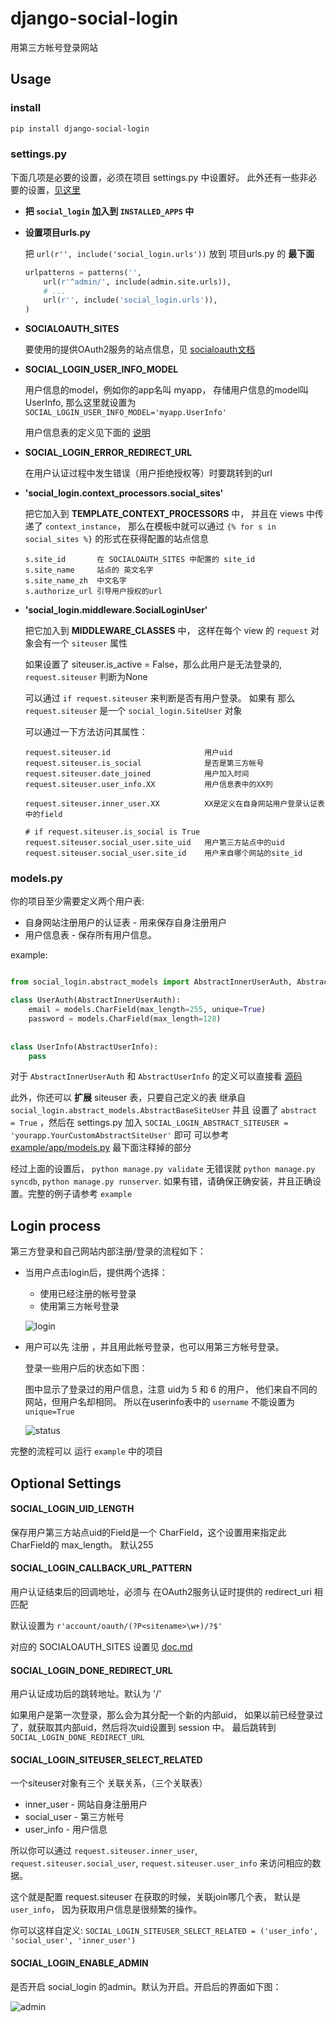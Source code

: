 # django-social-login


用第三方帐号登录网站

## Usage

### install

```bash
pip install django-social-login
```
    
    
### settings.py

下面几项是必要的设置，必须在项目 settings.py 中设置好。
此外还有一些非必要的设置，[见这里](#optional-settings)

*   **把 `social_login` 加入到 `INSTALLED_APPS` 中**

*   **设置项目urls.py**

    把 `url(r'', include('social_login.urls'))` 放到 项目urls.py 的 **最下面**
    
    ```python
    urlpatterns = patterns('',
        url(r'^admin/', include(admin.site.urls)),
        # ...
        url(r'', include('social_login.urls')),
    )
    ```
    

*   **SOCIALOAUTH_SITES**
    
    要使用的提供OAuth2服务的站点信息，见 [socialoauth文档][1]

*   **SOCIAL_LOGIN_USER_INFO_MODEL**

    用户信息的model，例如你的app名叫 myapp， 存储用户信息的model叫 UserInfo,
    那么这里就设置为 `SOCIAL_LOGIN_USER_INFO_MODEL='myapp.UserInfo'`
    
    用户信息表的定义见下面的 [说明](#modelspy)
    
    

*   **SOCIAL_LOGIN_ERROR_REDIRECT_URL**

    在用户认证过程中发生错误（用户拒绝授权等）时要跳转到的url
    
    
    
*   **'social_login.context_processors.social_sites'**

    把它加入到 **TEMPLATE_CONTEXT_PROCESSORS** 中，
    并且在 views 中传递了 `context_instance`，
    那么在模板中就可以通过 `{% for s in social_sites %}` 的形式在获得配置的站点信息
    
        s.site_id       在 SOCIALOAUTH_SITES 中配置的 site_id
        s.site_name     站点的 英文名字
        s.site_name_zh  中文名字
        s.authorize_url 引导用户授权的url
        
    
    
*   **'social_login.middleware.SocialLoginUser'**

    把它加入到 **MIDDLEWARE_CLASSES** 中，
    这样在每个 view 的 `request` 对象会有一个 `siteuser` 属性
    
    如果设置了 siteuser.is_active = False，那么此用户是无法登录的,
    `request.siteuser` 判断为None
    
    可以通过 `if request.siteuser` 来判断是否有用户登录。
    如果有 那么 `request.siteuser` 是一个 `social_login.SiteUser` 对象
    
    可以通过一下方法访问其属性：
    
        request.siteuser.id                     用户uid
        request.siteuser.is_social              是否是第三方帐号
        request.siteuser.date_joined            用户加入时间
        request.siteuser.user_info.XX           用户信息表中的XX列
        
        request.siteuser.inner_user.XX          XX是定义在自身网站用户登录认证表中的field
        
        # if request.siteuser.is_social is True
        request.siteuser.social_user.site_uid   用户第三方站点中的uid
        request.siteuser.social_user.site_id    用户来自哪个网站的site_id
    
    
    
### models.py

你的项目至少需要定义两个用户表:

*   自身网站注册用户的认证表    - 用来保存自身注册用户
*   用户信息表                 - 保存所有用户信息。
    
example:

```python

from social_login.abstract_models import AbstractInnerUserAuth, AbstractUserInfo

class UserAuth(AbstractInnerUserAuth):
    email = models.CharField(max_length=255, unique=True)
    password = models.CharField(max_length=128)
    
    
class UserInfo(AbstractUserInfo):
    pass
```

对于 `AbstractInnerUserAuth` 和 `AbstractUserInfo` 的定义可以直接看
[源码](social_login/abstract_models.py)
    
    
此外，你还可以 **扩展** siteuser 表，只要自己定义的表 继承自
`social_login.abstract_models.AbstractBaseSiteUser` 并且 设置了 `abstract = True`
，然后在 settings.py 加入
`SOCIAL_LOGIN_ABSTRACT_SITEUSER = 'yourapp.YourCustomAbstractSiteUser'` 即可
可以参考 [example/app/models.py](example/app/models.py)
最下面注释掉的部分
    
    
    
    
经过上面的设置后， `python manage.py validate` 无错误就 `python manage.py syncdb`,
`python manage.py runserver`.
如果有错，请确保正确安装，并且正确设置。完整的例子请参考 `example`
    
    
## Login process

第三方登录和自己网站内部注册/登录的流程如下：

*   当用户点击login后，提供两个选择：
    
    *   使用已经注册的帐号登录
    *   使用第三方帐号登录
    
    ![login][2]
    
*   用户可以先 注册 ，并且用此帐号登录，也可以用第三方帐号登录。

    登录一些用户后的状态如下图：
    
    图中显示了登录过的用户信息，注意 uid为 5 和 6 的用户，
    他们来自不同的网站，但用户名却相同。
    所以在userinfo表中的 `username` 不能设置为 `unique=True`
    
    ![status][3]
    

完整的流程可以 运行 `example` 中的项目


## Optional Settings

#### SOCIAL_LOGIN_UID_LENGTH

保存用户第三方站点uid的Field是一个 CharField，这个设置用来指定此 CharField的 max_length。
默认255
    
    
#### SOCIAL_LOGIN_CALLBACK_URL_PATTERN

用户认证结束后的回调地址，必须与 在OAuth2服务认证时提供的 redirect_uri 相匹配

默认设置为 `r'account/oauth/(?P<sitename>\w+)/?$'`

对应的 SOCIALOAUTH_SITES 设置见 [doc.md][1]


#### SOCIAL_LOGIN_DONE_REDIRECT_URL

用户认证成功后的跳转地址。默认为 '/'

如果用户是第一次登录，那么会为其分配一个新的内部uid，
如果以前已经登录过了，就获取其内部uid，然后将次uid设置到 session 中。
最后跳转到 `SOCIAL_LOGIN_DONE_REDIRECT_URL`
    
    
#### SOCIAL_LOGIN_SITEUSER_SELECT_RELATED

一个siteuser对象有三个 关联关系，（三个关联表）

*   inner_user  - 网站自身注册用户
*   social_user - 第三方帐号
*   user_info   - 用户信息

所以你可以通过 `request.siteuser.inner_user`, `request.siteuser.social_user`,
`request.siteuser.user_info` 来访问相应的数据。

这个就是配置 request.siteuser 在获取的时候，关联join哪几个表，
默认是 `user_info`， 因为获取用户信息是很频繁的操作。

你可以这样自定义: `SOCIAL_LOGIN_SITEUSER_SELECT_RELATED = ('user_info', 'social_user', 'inner_user')`

    
#### SOCIAL_LOGIN_ENABLE_ADMIN

是否开启 social_login 的admin。默认为开启。开启后的界面如下图：

![admin][4]
    
    
[1]: https://github.com/yueyoum/social-oauth/blob/master/doc.md#-settingspy
[2]: http://i1297.photobucket.com/albums/ag23/yueyoum/2_zpscfb21331.png
[3]: http://i1297.photobucket.com/albums/ag23/yueyoum/3_zps4c5735ae.png
[4]: http://i1297.photobucket.com/albums/ag23/yueyoum/4_zpsd0c7d263.png